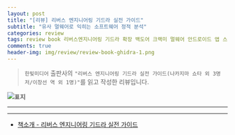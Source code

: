 ```yaml
---  
layout: post  
title: "[리뷰] 리버스 엔지니어링 기드라 실전 가이드"  
subtitle: "유사 멀웨어로 익히는 소프트웨어 정적 분석"  
categories: review  
tags: review book 리버스엔지니어링 기드라 확장 백도어 크랙미 멀웨어 안드로이드 앱 스크립트    
comments: true  
header-img: img/review/review-book-ghidra-1.png
---  
```

  
> `한빛미디어` 출판사의 `"리버스 엔지니어링 기드라 실전 가이드(나카지마 쇼타 외 3명 저/이창선 역 외 1명)"`를 읽고 작성한 리뷰입니다.  

![표지](https://theorydb.github.io/assets/img/review/review-book-ghidra-1.png)  

---

> 

---

* [책소개 - 리버스 엔지니어링 기드라 실전 가이드](http://www.yes24.com/Product/Goods/105860918)


